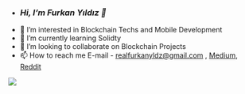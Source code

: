 - ###  *Hi, I’m Furkan Yıldız 👋*
- 👀 I’m interested in Blockchain Techs and Mobile Development
- 🌱 I’m currently learning Solidty
- 💞️ I’m looking to collaborate on Blockchain Projects
- 📫 How to reach me E-mail - realfurkanyldz@gmail.com , [Medium](https://medium.com/@frknyldz006), [Reddit](https://www.reddit.com/user/realfurkan)
<img src="https://github-readme-stats.vercel.app/api?username=frknyldz006&&show_icons=true&title_color=ffffff&icon_color=bb2acf&text_color=daf7dc&bg_color=151515">

